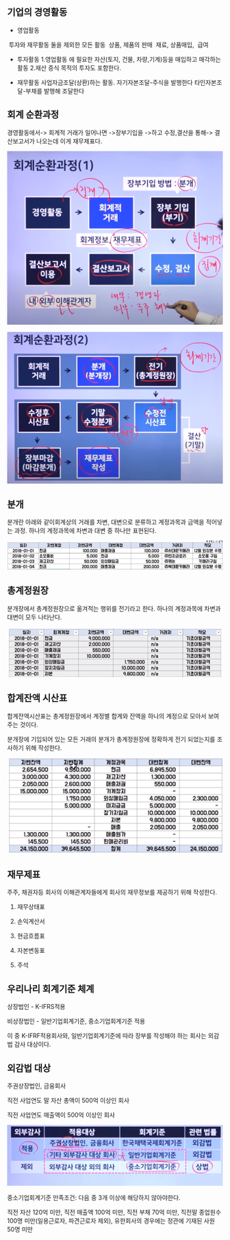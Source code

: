 ## 기업의 경영활동
* 영업활동

​		투자와 재무활동 둘을 제외한 모든 활동
​		상품, 제품의 판매
​		재료, 상품매입,
​		급여

* 투자활동
  1.영업활동 에 필요한 자산(토지, 건물, 차량,기계)등을 매입하고 매각하는 활동
  2.재산 증식 목적의 투자도 포함한다.

* 재무활동
  사업자금조달(상환)하는 활동.
  자기자본조달-주식을 발행한다
  타인자본조달-부채를 발행해 조달한다



## 회계 순환과정

경영활동에서-> 회계적 거래가 일어나면 ->장부기입을 ->하고 수정,결산을 통해-> 결산보고서가 나오는데 이게 재무제표다.

![image-20220118114716702](../images/2022-01-18-회계복습-재무제표-기초/image-20220118114716702.png)





![image-20220118114930889](../images/2022-01-18-회계복습-재무제표-기초/image-20220118114930889.png)



## 분개

분개란 아래와 같이회계상의 거래를 차변, 대변으로 분류하고 계정과목과 금액을 적어넣는 과정. 하나의 계정과목에 차변과 대변 중 하나만 표현된다.

![image-20220118115720815](../images/2022-01-18-회계복습-재무제표-기초/image-20220118115720815.png)



## 총계정원장

분개장에서 총계정원장으로 옮겨적는 행위를 전기라고 한다. 하나의 계정과목에 차변과 대변이 모두 나타난다.

![image-20220118115741074](../images/2022-01-18-회계복습-재무제표-기초/image-20220118115741074.png)



## 합계잔액 시산표

합계잔액시산표는 총계정원장에서 계정별 합계와 잔액을 하나의 계정으로 모아서 보여주는 것이다.

분개장에 기입되어 있는 모든 거래의 분개가 총계정원장에 정확하게 전기 되었는지를 조사하기 위해 작성한다.

![image-20220118115757139](../images/2022-01-18-회계복습-재무제표-기초/image-20220118115757139.png)





## 재무제표 

주주, 채권자등 회사의 이해관계자들에게 회사의 재무정보를 제공하기 위해 작성한다.



1. 재무상태표

2. 손익계산서

3. 현금흐름표

4. 자본변동표

5. 주석

   

   





## 우리나리 회계기준 체계

상장법인 - K-IFRS적용

비상장법인 - 일반기업회계기준, 중소기업회계기준 적용

이 중 K-IFRF적용회사와, 일반기업회계기준에 따라 장부를 작성해야 하는 회사는 외감법 감사 대상이다.



## 외감법 대상

주권상장법인, 금융회사  

직전 사업연도 말 자산 총액이 500억 이상인 회사

직전 사업연도 매출액이 500억 이상인 회사

![image-20220118121806354](../images/2022-01-18-회계복습-회계원리/image-20220118121806354.png)



중소기업회계기준 만족조건: 다음 중 3개 이상에 해당하지 않아야한다.

직전 자산 120억 미만, 직전 매출액 100억 미만, 직전 부채 70억 미만,  직전말 종업원수 100명 미만(일용근로자, 파견근로자 제외), 유한회사의 경우에는 정관에 기재된 사원 50명 미만













